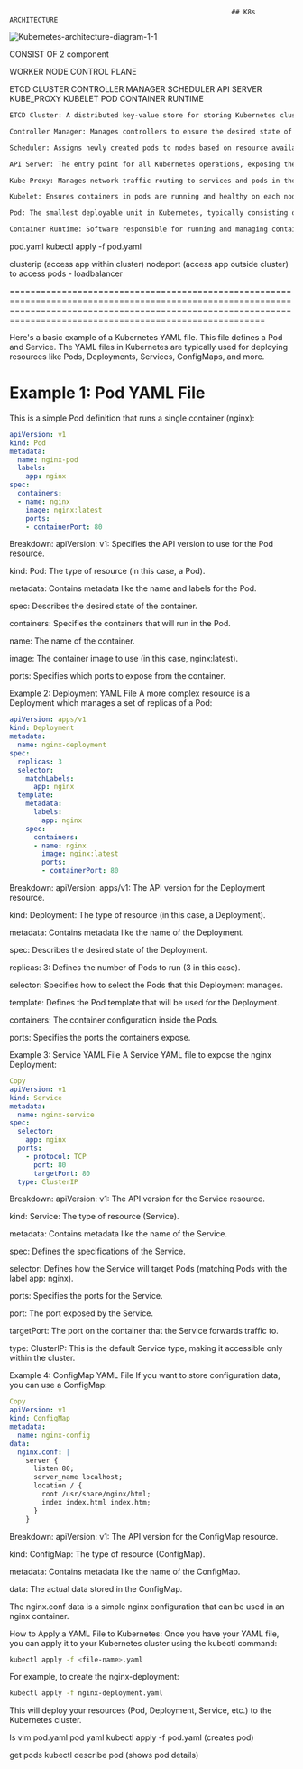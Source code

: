                                                            ## K8s ARCHITECTURE
![Kubernetes-architecture-diagram-1-1](https://github.com/user-attachments/assets/eb043f56-0b83-4f36-b74c-f8f6c7292188)

CONSIST OF 2 component

WORKER NODE 
CONTROL PLANE

ETCD CLUSTER
CONTROLLER MANAGER
SCHEDULER
API SERVER
KUBE_PROXY
KUBELET
POD
CONTAINER RUNTIME

```bash
ETCD Cluster: A distributed key-value store for storing Kubernetes cluster data.

Controller Manager: Manages controllers to ensure the desired state of the cluster (e.g., scaling, healing).

Scheduler: Assigns newly created pods to nodes based on resource availability.

API Server: The entry point for all Kubernetes operations, exposing the Kubernetes API.

Kube-Proxy: Manages network traffic routing to services and pods in the cluster.

Kubelet: Ensures containers in pods are running and healthy on each node.

Pod: The smallest deployable unit in Kubernetes, typically consisting of one or more containers.

Container Runtime: Software responsible for running and managing containers (e.g., Docker, containerd).
```
pod.yaml
kubectl apply -f pod.yaml

clusterip (access app within cluster)
nodeport (access app outside cluster)
to access pods - loadbalancer

===================================================================================================================================================================================================================


Here's a basic example of a Kubernetes YAML file. This file defines a Pod and Service. The YAML files in Kubernetes are typically used for deploying resources like Pods, Deployments, Services, ConfigMaps, and more.

# Example 1: Pod YAML File
This is a simple Pod definition that runs a single container (nginx):

```yaml
apiVersion: v1
kind: Pod
metadata:
  name: nginx-pod
  labels:
    app: nginx
spec:
  containers:
  - name: nginx
    image: nginx:latest
    ports:
    - containerPort: 80
```
Breakdown:
apiVersion: v1: Specifies the API version to use for the Pod resource.

kind: Pod: The type of resource (in this case, a Pod).

metadata: Contains metadata like the name and labels for the Pod.

spec: Describes the desired state of the container.

containers: Specifies the containers that will run in the Pod.

name: The name of the container.

image: The container image to use (in this case, nginx:latest).

ports: Specifies which ports to expose from the container.

Example 2: Deployment YAML File
A more complex resource is a Deployment which manages a set of replicas of a Pod:

```yaml
apiVersion: apps/v1
kind: Deployment
metadata:
  name: nginx-deployment
spec:
  replicas: 3
  selector:
    matchLabels:
      app: nginx
  template:
    metadata:
      labels:
        app: nginx
    spec:
      containers:
      - name: nginx
        image: nginx:latest
        ports:
        - containerPort: 80
```
Breakdown:
apiVersion: apps/v1: The API version for the Deployment resource.

kind: Deployment: The type of resource (in this case, a Deployment).

metadata: Contains metadata like the name of the Deployment.

spec: Describes the desired state of the Deployment.

replicas: 3: Defines the number of Pods to run (3 in this case).

selector: Specifies how to select the Pods that this Deployment manages.

template: Defines the Pod template that will be used for the Deployment.

containers: The container configuration inside the Pods.

ports: Specifies the ports the containers expose.

Example 3: Service YAML File
A Service YAML file to expose the nginx Deployment:

```yaml
Copy
apiVersion: v1
kind: Service
metadata:
  name: nginx-service
spec:
  selector:
    app: nginx
  ports:
    - protocol: TCP
      port: 80
      targetPort: 80
  type: ClusterIP
```
Breakdown:
apiVersion: v1: The API version for the Service resource.

kind: Service: The type of resource (Service).

metadata: Contains metadata like the name of the Service.

spec: Defines the specifications of the Service.

selector: Defines how the Service will target Pods (matching Pods with the label app: nginx).

ports: Specifies the ports for the Service.

port: The port exposed by the Service.

targetPort: The port on the container that the Service forwards traffic to.

type: ClusterIP: This is the default Service type, making it accessible only within the cluster.

Example 4: ConfigMap YAML File
If you want to store configuration data, you can use a ConfigMap:

```yaml
Copy
apiVersion: v1
kind: ConfigMap
metadata:
  name: nginx-config
data:
  nginx.conf: |
    server {
      listen 80;
      server_name localhost;
      location / {
        root /usr/share/nginx/html;
        index index.html index.htm;
      }
    }
```
Breakdown:
apiVersion: v1: The API version for the ConfigMap resource.

kind: ConfigMap: The type of resource (ConfigMap).

metadata: Contains metadata like the name of the ConfigMap.

data: The actual data stored in the ConfigMap.

The nginx.conf data is a simple nginx configuration that can be used in an nginx container.

How to Apply a YAML File to Kubernetes:
Once you have your YAML file, you can apply it to your Kubernetes cluster using the kubectl command:

```bash
kubectl apply -f <file-name>.yaml
```
For example, to create the nginx-deployment:

```bash
kubectl apply -f nginx-deployment.yaml
```

This will deploy your resources (Pod, Deployment, Service, etc.) to the Kubernetes cluster.




ls
vim pod.yaml
pod yaml
kubectl apply -f pod.yaml (creates pod)

get pods
kubectl describe pod <podname> 
  (shows pod details)

